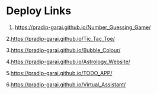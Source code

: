 # Deploy Links 

<!-- Number Gussing game -->
1. https://pradip-garai.github.io/Number_Guessing_Game/

<!-- Tic Tac Toe Game -->
2.https://pradip-garai.github.io/Tic_Tac_Toe/

<!-- Color Bubble  -->
3.https://pradip-garai.github.io/Bubble_Colour/

<!-- Astrology page -->
4.https://pradip-garai.github.io/Astrology_Website/

<!-- ToDo list -->
5.https://pradip-garai.github.io/TODO_APP/

<!-- AI Assistance -->
6.https://pradip-garai.github.io/Virtual_Assistant/